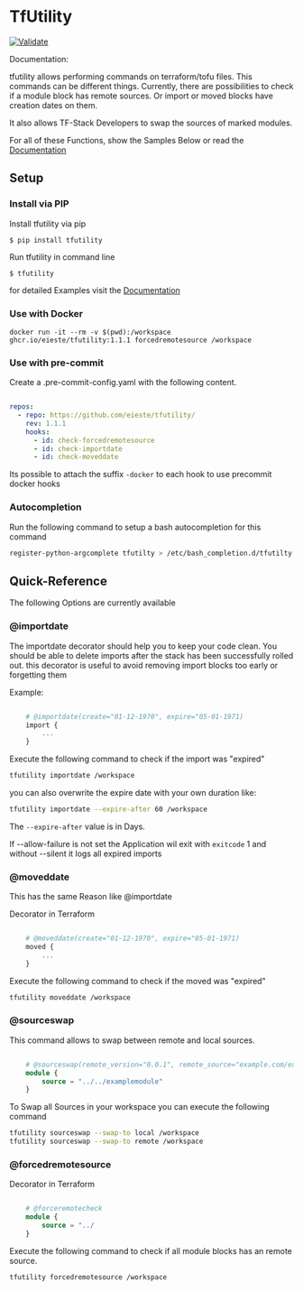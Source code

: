 # TfUtility

[![Validate](https://github.com/eieste/tfutility/actions/workflows/validate.yml/badge.svg)](https://github.com/eieste/tfutility/actions/workflows/validate.yml)


Documentation:

tfutility allows performing commands on terraform/tofu files.
This commands can be different things. Currently, there are possibilities to check if a module block has remote sources.
Or  import or moved blocks have creation dates on them.

It also allows TF-Stack Developers to swap the sources of marked modules.

For all of these Functions, show the Samples Below or read the [Documentation](https://eieste.github.io/tfutility/)



## Setup

### Install via PIP

Install tfutility via pip

```
$ pip install tfutility
```
Run tfutility in command line
```
$ tfutility
```
for detailed Examples visit the [Documentation](https://eieste.github.io/tfutility/)

### Use with Docker
```
docker run -it --rm -v $(pwd):/workspace ghcr.io/eieste/tfutility:1.1.1 forcedremotesource /workspace
```

### Use with pre-commit


Create a .pre-commit-config.yaml with the following content.
```yaml

repos:
  - repo: https://github.com/eieste/tfutility/
    rev: 1.1.1
    hooks:
      - id: check-forcedremotesource
      - id: check-importdate
      - id: check-moveddate

```

Its possible to attach the suffix `-docker` to each hook to use precommit docker hooks


### Autocompletion

Run the following command to setup a bash autocompletion for this command

```bash
register-python-argcomplete tfutilty > /etc/bash_completion.d/tfutilty
```

## Quick-Reference

The following Options are currently available

### @importdate

The importdate decorator should help you to keep your code clean.
You should be able to delete imports after the stack has been successfully rolled out. this decorator is useful to avoid removing import blocks too early or forgetting them

Example:
```terraform

    # @importdate(create="01-12-1970", expire="05-01-1971)
    import {
        ...
    }

```

Execute the following command to check if the import was "expired"
```bash
tfutility importdate /workspace
```

you can also overwrite the expire date with your own duration like:
```bash
tfutility importdate --expire-after 60 /workspace
```
The `--expire-after` value is in Days.

If --allow-failure is not set the Application wil exit with `exitcode` 1
and without --silent it logs all expired imports


### @moveddate

This has the same Reason like @importdate

Decorator in Terraform

```terraform

    # @moveddate(create="01-12-1970", expire="05-01-1971)
    moved {
        ...
    }

```

Execute the following command to check if the moved was "expired"
```bash
tfutility moveddate /workspace
```


### @sourceswap

This command allows to swap between remote and local sources.

```terraform

    # @sourceswap(remote_version="0.0.1", remote_source="example.com/examplemodule/local", source="../../examplemodule")
    module {
        source = "../../examplemodule"
    }

```

To Swap all Sources in your workspace you can execute the following command

```bash
tfutility sourceswap --swap-to local /workspace
tfutility sourceswap --swap-to remote /workspace
```



### @forcedremotesource


Decorator in Terraform

```terraform

    # @forceremotecheck
    module {
        source = "../
    }

```

Execute the following command to check if all module blocks has an remote source.
```bash
tfutility forcedremotesource /workspace
```
